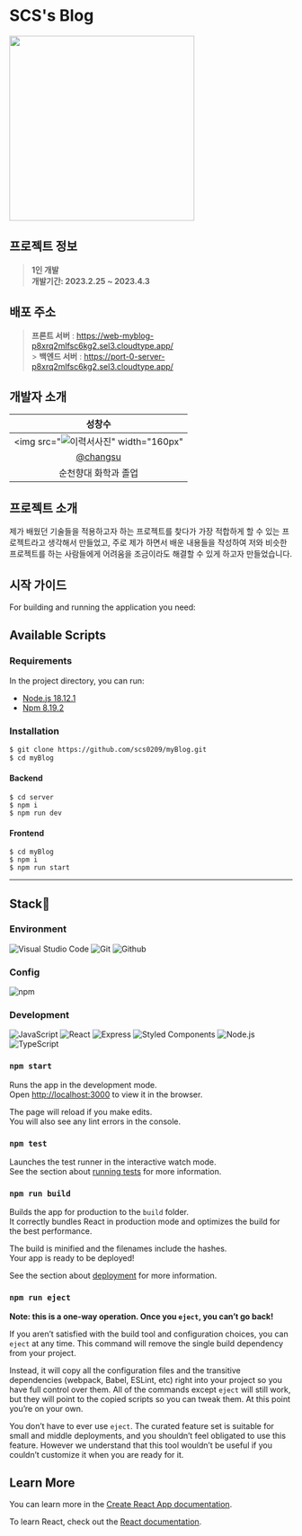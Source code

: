 # SCS's Blog

<img src="![favicon](https://user-images.githubusercontent.com/110822847/229564131-388a385d-c880-4ab7-967d-d392a6dec03f.png)" width="329">

## 프로젝트 정보

> **1인 개발** <br/> **개발기간: 2023.2.25 ~ 2023.4.3**

## 배포 주소

> **프론트 서버** : https://web-myblog-p8xrq2mlfsc6kg2.sel3.cloudtype.app/ <br> > **백엔드 서버** : https://port-0-server-p8xrq2mlfsc6kg2.sel3.cloudtype.app/<br>

## 개발자 소개

|                     성창수                      |
| :---------------------------------------------: |
| <img src="![이력서사진](https://user-images.githubusercontent.com/110822847/229564340-070947f1-3f34-4cf4-b25f-ffe2d274be50.jpg)" width="160px" |
|     [@changsu](https://github.com/scs0209)      |
|              순천향대 화학과 졸업               |

## 프로젝트 소개

제가 배웠던 기술들을 적용하고자 하는 프로젝트를 찾다가 가장 적합하게 할 수 있는 프로젝트라고 생각해서 만들었고, 주로 제가 하면서 배운 내용들을 작성하여 저와 비슷한 프로젝트를 하는 사람들에게 어려움을 조금이라도 해결할 수 있게 하고자 만들었습니다.

## 시작 가이드

For building and running the application you need:

## Available Scripts

### Requirements

In the project directory, you can run:

- [Node.js 18.12.1](https://nodejs.org/ca/blog/release/v18.12.1/)
- [Npm 8.19.2](https://www.npmjs.com/package/npm/v/8.19.2)

### Installation

```bash
$ git clone https://github.com/scs0209/myBlog.git
$ cd myBlog
```

#### Backend

```
$ cd server
$ npm i
$ npm run dev
```

#### Frontend

```
$ cd myBlog
$ npm i
$ npm run start
```

---

## Stack🤡

### Environment

![Visual Studio Code](https://img.shields.io/badge/Visual%20Studio%20Code-007ACC?style=for-the-badge&logo=Visual%20Studio%20Code&logoColor=white)
![Git](https://img.shields.io/badge/Git-F05032?style=for-the-badge&logo=Git&logoColor=white)
![Github](https://img.shields.io/badge/GitHub-181717?style=for-the-badge&logo=GitHub&logoColor=white)

### Config

![npm](https://img.shields.io/badge/npm-CB3837?style=for-the-badge&logo=npm&logoColor=white)

### Development

![JavaScript](https://img.shields.io/badge/JavaScript-F7DF1E?style=for-the-badge&logo=Javascript&logoColor=white)
![React](https://img.shields.io/badge/React-20232A?style=for-the-badge&logo=react&logoColor=61DAFB)
![Express](https://img.shields.io/badge/express-%20-%23000.svg?&style=for-the-badge&logo=express&logoColor=white")
![Styled Components](https://img.shields.io/badge/styled--components-%20-%23DB7093.svg?&style=for-the-badge&logo=styled-components&logoColor=white")
![Node.js](https://img.shields.io/badge/node.js-%20-%23339933.svg?&style=for-the-badge&logo=node.js&logoColor=white")
![TypeScript](https://img.shields.io/badge/typescript-%20-%23007ACC.svg?&style=for-the-badge&logo=typescript&logoColor=white")

### `npm start`

Runs the app in the development mode.\
Open [http://localhost:3000](http://localhost:3000) to view it in the browser.

The page will reload if you make edits.\
You will also see any lint errors in the console.

### `npm test`

Launches the test runner in the interactive watch mode.\
See the section about [running tests](https://facebook.github.io/create-react-app/docs/running-tests) for more information.

### `npm run build`

Builds the app for production to the `build` folder.\
It correctly bundles React in production mode and optimizes the build for the best performance.

The build is minified and the filenames include the hashes.\
Your app is ready to be deployed!

See the section about [deployment](https://facebook.github.io/create-react-app/docs/deployment) for more information.

### `npm run eject`

**Note: this is a one-way operation. Once you `eject`, you can’t go back!**

If you aren’t satisfied with the build tool and configuration choices, you can `eject` at any time. This command will remove the single build dependency from your project.

Instead, it will copy all the configuration files and the transitive dependencies (webpack, Babel, ESLint, etc) right into your project so you have full control over them. All of the commands except `eject` will still work, but they will point to the copied scripts so you can tweak them. At this point you’re on your own.

You don’t have to ever use `eject`. The curated feature set is suitable for small and middle deployments, and you shouldn’t feel obligated to use this feature. However we understand that this tool wouldn’t be useful if you couldn’t customize it when you are ready for it.

## Learn More

You can learn more in the [Create React App documentation](https://facebook.github.io/create-react-app/docs/getting-started).

To learn React, check out the [React documentation](https://reactjs.org/).
